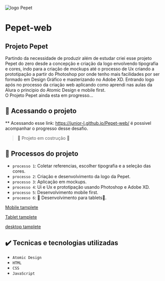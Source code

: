 ![logo Pepet](https://user-images.githubusercontent.com/82846802/175121675-f2ef0c02-d78d-4aaf-acd3-d7cab78dc025.png)

# Pepet-web
## Projeto Pepet
  Partindo da necessidade de produzir além de estudar criei esse projeto Pepet do zero desde a concepção e criação da logo envolvendo tipografia e cores, indo      para a criação de mockups até o processo de Ux criando a prototipação a partir do Photoshop por onde tenho mais facilidades por ser formado em Design Gráfico e masterizando no Adobe XD. Entrando logo após no processo da criação web aplicando como aprendi nas aulas da Alura o principio do Atomic Design e mobile first.  
  O Projeto Pepet ainda esta em progresso...


## 📂 Acessando o projeto
** Acessando esse link: https://junior-l.github.io/Pepet-web/ é possivel acompanhar o progresso desse desafio. 

> 🚧 Projeto em costrução :construction:

## 🔨 Processos do projeto
- `processo 1`: Coletar referencias, escolher tipografia e a seleção das cores.
- `processo 2`: Criação e desenvolvimento da logo da Pepet.
- `processo 3`: Aplicação em mockups.
- `processo 4`: Ui e Ux e prototipação usando Photoshop e Adobe XD.
- `processo 5`: Desenvolvimento mobile first. 
- `proceeso 6`: 🔨 Desenvolvimento para tablets🔨.

[Mobile tamplete](https://user-images.githubusercontent.com/82846802/175126161-f5a8a69f-78ad-4618-8c7b-fe089ba85d97.png)

[Tablet tamplete](https://user-images.githubusercontent.com/82846802/175126180-a9a9e670-548d-4966-8db8-205c959a05d8.png)

[desktop tamplete](https://user-images.githubusercontent.com/82846802/175125918-f029f377-13d4-4852-ad4b-7ebbc340066d.png)


## ✔️ Tecnicas e tecnologias utilizadas
- `Atomic Design`
- `HTML`
- `CSS`
- `JavaScript`
